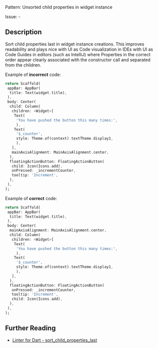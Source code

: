 Pattern: Unsorted child properties in widget instance

Issue: -

## Description

Sort child properties last in widget instance creations. This improves
readability and plays nice with UI as Code visualization in IDEs with UI as
Code Guides in editors (such as IntelliJ) where Properties in the correct order 
appear clearly associated with the constructor call and separated from the 
children.

Example of **incorrect** code:
```dart
return Scaffold(
 appBar: AppBar(
  title: Text(widget.title),
 ),
 body: Center(
  child: Column(
   children: <Widget>[
    Text(
     'You have pushed the button this many times:',
     ),
    Text(
     '$_counter',
     style: Theme.of(context).textTheme.display1,
     ),
   ],
   mainAxisAlignment: MainAxisAlignment.center,
  ),
  floatingActionButton: FloatingActionButton(
   child: Icon(Icons.add),
   onPressed: _incrementCounter,
   tooltip: 'Increment',
  ),
 ),
);
```

Example of **correct** code:
```dart
return Scaffold(
 appBar: AppBar(
  title: Text(widget.title),
 ),
 body: Center(
  mainAxisAlignment: MainAxisAlignment.center,
  child: Column(
   children: <Widget>[
    Text(
     'You have pushed the button this many times:',
     ),
    Text(
     '$_counter',
     style: Theme.of(context).textTheme.display1,
     ),
   ],
  ),
  floatingActionButton: FloatingActionButton(
   onPressed: _incrementCounter,
   tooltip: 'Increment',
   child: Icon(Icons.add),
  ),
 ),
);
```

## Further Reading

* [Linter for Dart - sort_child_properties_last](https://dart-lang.github.io/linter/lints/sort_child_properties_last.html)